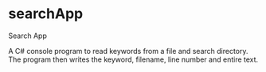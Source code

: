 # searchApp
Search App

A C# console program to read keywords from a file and search directory. The program then writes the keyword, filename, line number and entire text.
